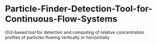 # Particle-Finder-Detection-Tool-for-Continuous-Flow-Systems
GUI-based tool for detection and computing of relative concentration profiles of particles flowing vertically or horizontally
